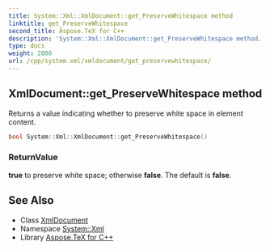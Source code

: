 ```yaml
---
title: System::Xml::XmlDocument::get_PreserveWhitespace method
linktitle: get_PreserveWhitespace
second_title: Aspose.TeX for C++
description: 'System::Xml::XmlDocument::get_PreserveWhitespace method. Returns a value indicating whether to preserve white space in element content in C++.'
type: docs
weight: 2800
url: /cpp/system.xml/xmldocument/get_preservewhitespace/
---
```

## XmlDocument::get_PreserveWhitespace method


Returns a value indicating whether to preserve white space in element content.

```cpp
bool System::Xml::XmlDocument::get_PreserveWhitespace()
```


### ReturnValue

**true** to preserve white space; otherwise **false**. The default is **false**.

## See Also

* Class [XmlDocument](../)
* Namespace [System::Xml](../../)
* Library [Aspose.TeX for C++](../../../)
